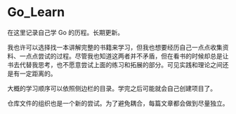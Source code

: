 # Go_Learn

在这里记录自己学 Go 的历程。长期更新。

我也许可以选择找一本讲解完整的书籍来学习，但我也想要经历自己一点点收集资料、一点点尝试的过程。尽管我也知道这两者并不矛盾，但在看书的时候却总是让书去代替我思考，也不愿意尝试上面的练习和拓展的部分。可见实践和理论之间还是有一定距离的。

大概的学习顺序可以依照侧边栏的目录。学完之后可能就会自己创建项目了。

仓库文件的组织也是一个新的尝试。为了避免耦合，每篇文章都会做到尽量独立。
